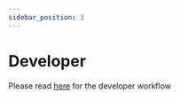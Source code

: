 ```yaml
---
sidebar_position: 3
---
```


# Developer

Please read [here](/terraform-controller/developer/tnctl) for the developer workflow

